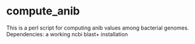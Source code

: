 # compute_anib
This is a perl script for computing anib values among bacterial genomes. Dependencies: a working ncbi blast+ installation
